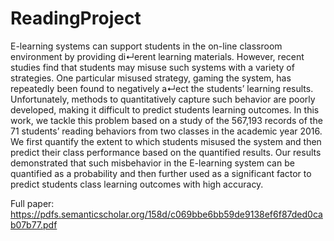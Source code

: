 # ReadingProject

E-learning systems can support students in the on-line classroom environment by providing di↵erent learning materials. 
However, recent studies find that students may misuse such systems with a variety of strategies. One particular misused strategy, gaming the system, has repeatedly been found to negatively a↵ect the students’ learning results. Unfortunately, methods to quantitatively capture such behavior are poorly developed, making it difficult to predict students learning outcomes. In this work, we tackle this problem based on a study of the 567,193 records of the 71 students’ reading behaviors from two classes in the academic year 2016. We first quantify the extent to which students misused the system and then predict their class performance based on the quantified results. Our results demonstrated that such misbehavior in the E-learning system can be quantified as a probability and then further used as a significant factor to predict students class learning outcomes with high accuracy.

Full paper: https://pdfs.semanticscholar.org/158d/c069bbe6bb59de9138ef6f87ded0cab07b77.pdf
